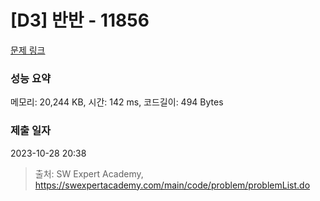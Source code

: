 # [D3] 반반 - 11856 

[문제 링크](https://swexpertacademy.com/main/code/problem/problemDetail.do?contestProbId=AXjS1GXqZ8gDFATi) 

### 성능 요약

메모리: 20,244 KB, 시간: 142 ms, 코드길이: 494 Bytes

### 제출 일자

2023-10-28 20:38



> 출처: SW Expert Academy, https://swexpertacademy.com/main/code/problem/problemList.do